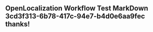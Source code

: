 <properties
ms.topic="hero-topic"
ms.test1="hero-topic"
ms.test2="test"/>

## OpenLocalization Workflow Test MarkDown 3cd3f313-6b78-417c-94e7-b4d0e6aa9fec thanks!
